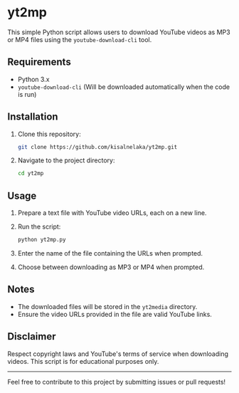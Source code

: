 # yt2mp

This simple Python script allows users to download YouTube videos as MP3 or MP4 files using the `youtube-download-cli` tool.

## Requirements

- Python 3.x
- `youtube-download-cli` (Will be downloaded automatically when the code is run)

## Installation

1. Clone this repository:

    ```bash
    git clone https://github.com/kisalnelaka/yt2mp.git
    ```

2. Navigate to the project directory:

    ```bash
    cd yt2mp
    ```

## Usage

1. Prepare a text file with YouTube video URLs, each on a new line.

2. Run the script:

    ```bash
    python yt2mp.py
    ```

3. Enter the name of the file containing the URLs when prompted.

4. Choose between downloading as MP3 or MP4 when prompted.

## Notes

- The downloaded files will be stored in the `yt2media` directory.
- Ensure the video URLs provided in the file are valid YouTube links.

## Disclaimer

Respect copyright laws and YouTube's terms of service when downloading videos. This script is for educational purposes only.

---

Feel free to contribute to this project by submitting issues or pull requests!

